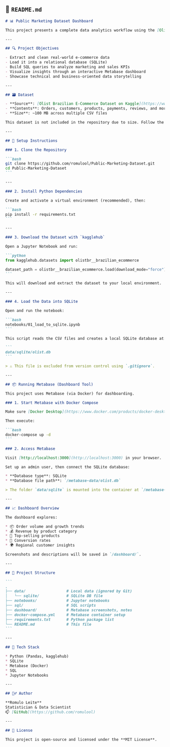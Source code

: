 ## 📄 `README.md`

````markdown
# 📊 Public Marketing Dataset Dashboard

This project presents a complete data analytics workflow using the [Olist Brazilian E-Commerce dataset](https://www.kaggle.com/datasets/olistbr/brazilian-ecommerce). It demonstrates how to clean, structure, and explore marketing data using **SQL**, **SQLite**, and **Metabase**, focusing on actionable business insights.

---

## 🔍 Project Objectives

- Extract and clean real-world e-commerce data
- Load it into a relational database (SQLite)
- Build SQL queries to analyze marketing and sales KPIs
- Visualize insights through an interactive Metabase dashboard
- Showcase technical and business-oriented data storytelling

---

## 🗃️ Dataset

- **Source**: [Olist Brazilian E-Commerce Dataset on Kaggle](https://www.kaggle.com/datasets/olistbr/brazilian-ecommerce)
- **Contents**: Orders, customers, products, payments, reviews, and more
- **Size**: ~100 MB across multiple CSV files

This dataset is not included in the repository due to size. Follow the instructions below to download and load it.

---

## 🚀 Setup Instructions

### 1. Clone the Repository

```bash
git clone https://github.com/romulool/Public-Marketing-Dataset.git
cd Public-Marketing-Dataset
```

---

### 2. Install Python Dependencies

Create and activate a virtual environment (recommended), then:

```bash
pip install -r requirements.txt
```

---

### 3. Download the Dataset with `kagglehub`

Open a Jupyter Notebook and run:

```python
from kagglehub.datasets import olistbr__brazilian_ecommerce

dataset_path = olistbr__brazilian_ecommerce.load(download_mode="force")
```

This will download and extract the dataset to your local environment.

---

### 4. Load the Data into SQLite

Open and run the notebook:

```bash
notebooks/01_load_to_sqlite.ipynb
```

This script reads the CSV files and creates a local SQLite database at:

```
data/sqlite/olist.db
```

> ⚠️ This file is excluded from version control using `.gitignore`.

---

## 📦 Running Metabase (Dashboard Tool)

This project uses Metabase (via Docker) for dashboarding.

### 1. Start Metabase with Docker Compose

Make sure [Docker Desktop](https://www.docker.com/products/docker-desktop/) is running.

Then execute:

```bash
docker-compose up -d
```

### 2. Access Metabase

Visit [http://localhost:3000](http://localhost:3000) in your browser.

Set up an admin user, then connect the SQLite database:

* **Database type**: SQLite
* **Database file path**: `/metabase-data/olist.db`

> The folder `data/sqlite` is mounted into the container at `/metabase-data`.

---

## 📈 Dashboard Overview

The dashboard explores:

* 📦 Order volume and growth trends
* 💰 Revenue by product category
* 🛒 Top-selling products
* 🔄 Conversion rates
* 🌍 Regional customer insights

Screenshots and descriptions will be saved in `/dashboard/`.

---

## 📁 Project Structure

```
.
├── data/                  # Local data (ignored by Git)
│   └── sqlite/            # SQLite DB file
├── notebooks/             # Jupyter notebooks
├── sql/                   # SQL scripts
├── dashboard/             # Metabase screenshots, notes
├── docker-compose.yml     # Metabase container setup
├── requirements.txt       # Python package list
└── README.md              # This file
```

---

## 🔧 Tech Stack

* Python (Pandas, kagglehub)
* SQLite
* Metabase (Docker)
* SQL
* Jupyter Notebooks

---

## 🙋‍♂️ Author

**Romulo Leite**
Statistician & Data Scientist
📫 [GitHub](https://github.com/romulool)

---

## 📜 License

This project is open-source and licensed under the **MIT License**.
````